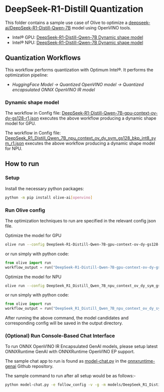 # DeepSeek-R1-Distill Quantization

This folder contains a sample use case of Olive to optimize a [deepseek-ai/DeepSeek-R1-Distill-Qwen-7B](https://huggingface.co/deepseek-ai/DeepSeek-R1-Distill-Qwen-7B) model using OpenVINO tools.

- Intel® GPU: [DeepSeek-R1-Distill-Qwen-7B Dynamic shape model](#deepseek-r1-distill-qwen-7b-gpu-context-ov-dy-gs128-r1)
- Intel® NPU: [DeepSeek-R1-Distill-Qwen-7B Dynamic shape model](#deepseek_r1_distill_qwen_7b_npu_context_ov_dy_sym_gs128_bkp_int8_sym_r1)

## Quantization Workflows

This workflow performs quantization with Optimum Intel®. It performs the optimization pipeline:

- *HuggingFace Model -> Quantized OpenVINO model -> Quantized encapsulated ONNX OpenVINO IR model*

### Dynamic shape model

The workflow in Config file: [DeepSeek-R1-Distill-Qwen-7B-gpu-context-ov-dy-gs128-r1.json](DeepSeek-R1-Distill-Qwen-7B-gpu-context-ov-dy-gs128-r1.json) executes the above workflow producing a dynamic shape model for GPU.

The workflow in Config file: [DeepSeek_R1_Distill_Qwen_7B_npu_context_ov_dy_sym_gs128_bkp_int8_sym_r1.json](DeepSeek_R1_Distill_Qwen_7B_npu_context_ov_dy_sym_gs128_bkp_int8_sym_r1.json) executes the above workflow producing a dynamic shape model for NPU.

## How to run

### Setup

Install the necessary python packages:

```bash
python -m pip install olive-ai[openvino]
```

### Run Olive config

The optimization techniques to run are specified in the relevant config json file.

Optimize the model for GPU

```bash
olive run --config DeepSeek-R1-Distill-Qwen-7B-gpu-context-ov-dy-gs128-r1.json
```

or run simply with python code:

```python
from olive import run
workflow_output = run("DeepSeek-R1-Distill-Qwen-7B-gpu-context-ov-dy-gs128-r1.json")
```

Optimize the model for NPU

```bash
olive run --config DeepSeek_R1_Distill_Qwen_7B_npu_context_ov_dy_sym_gs128_bkp_int8_sym_r1.json
```

or run simply with python code:

```python
from olive import run
workflow_output = run("DeepSeek_R1_Distill_Qwen_7B_npu_context_ov_dy_sym_gs128_bkp_int8_sym_r1.json")
```

After running the above command, the model candidates and corresponding config will be saved in the output directory.

### (Optional) Run Console-Based Chat Interface

To run ONNX OpenVINO IR Encapsulated GenAI models, please setup latest ONNXRuntime GenAI with ONNXRuntime OpenVINO EP support.

The sample chat app to run is found as [model-chat.py](https://github.com/microsoft/onnxruntime-genai/blob/main/examples/python/model-chat.py) in the [onnxruntime-genai](https://github.com/microsoft/onnxruntime-genai/) Github repository.

The sample command to run after all setup would be as follows:-

```bash
python model-chat.py -e follow_config -v -g -m models/DeepSeek_R1_Distill_Qwen_7B_gpu_context_ov_dy_gs128_r1/model/
```